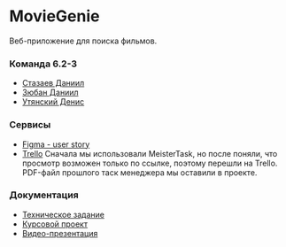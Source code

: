 # MovieGenie
Веб-приложение для поиска фильмов.

### Команда 6.2-3
* [Стазаев Даниил](https://github.com/deeeesp)
* [Зюбан Даниил](https://github.com/Danchik5z)
* [Утянский Денис](https://github.com/Utyasnkiy)

### Сервисы
* [Figma - user story](https://www.figma.com/file/nyQiM9eIQtUwxejK297c6k/user_story?node-id=0%3A1&t=AlMuVduIKMAJziPT-1)
* [Trello](https://trello.com/b/D71xqQP1/moviegenie)
Сначала мы использовали MeisterTask, но после поняли, что просмотр возможен только по ссылке, поэтому перешли на Trello. PDF-файл прошлого таск менеджера мы оставили в проекте.

### Документация
* [Техническое задание](https://github.com/deeeesp/MovieGenie/blob/main/documentation/Technical_Specification.pdf)
* [Курсовой проект](https://github.com/deeeesp/MovieGenie/blob/main/documentation/Course_Project%20(1).pdf)
* [Видео-презентация](https://github.com/deeeesp/MovieGenie/blob/main/Videoprezentation.rar)

